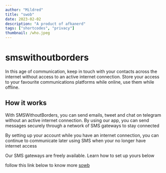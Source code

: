 ```yaml
---
author: "Mildred"
title: "swob"
date: 2023-02-02
description: "A product of afkanerd"
tags: ["shortcodes", "privacy"]
thumbnail: /who.jpeg
---
```


# smswithoutborders
In this age of communication, keep in touch with your contacts across the internet without access to an active internet connection. Store your access to your favourite communications platforms while online, use them while offline.




## How it works

With SMSWithoutBorders, you can send emails, tweet and chat on telegram without an active internet connection. By using our app, you can send messages securely through a network of SMS gateways to stay connected

By setting up your account while you have an internet connection, you can continue to communicate later using SMS when your no longer have internet access

Our SMS gateways are freely available. Learn how to set up yours below

follow this link below to know more [sowb](https://smswithoutborders.com)